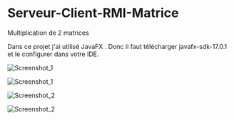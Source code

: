 # Serveur-Client-RMI-Matrice
Multiplication de 2 matrices

Dans ce projet j'ai utilisé JavaFX . Donc il faut télécharger javafx-sdk-17.0.1 et le configurer dans votre IDE.

![Screenshot_1](https://user-images.githubusercontent.com/101003527/156939395-6c791961-3eac-4595-b2e2-681f533766ae.png)


![Screenshot_1](https://user-images.githubusercontent.com/101003527/156939588-126c3974-552c-49a1-8450-1d6a100b6c6e.png)




![Screenshot_2](https://user-images.githubusercontent.com/101003527/156939593-9a7d7441-e8cf-4f97-8e7d-c08c6b0a4c84.png)


![Screenshot_2](https://user-images.githubusercontent.com/101003527/156939401-a3399fba-6470-429a-b28b-12c936c646bc.png)
